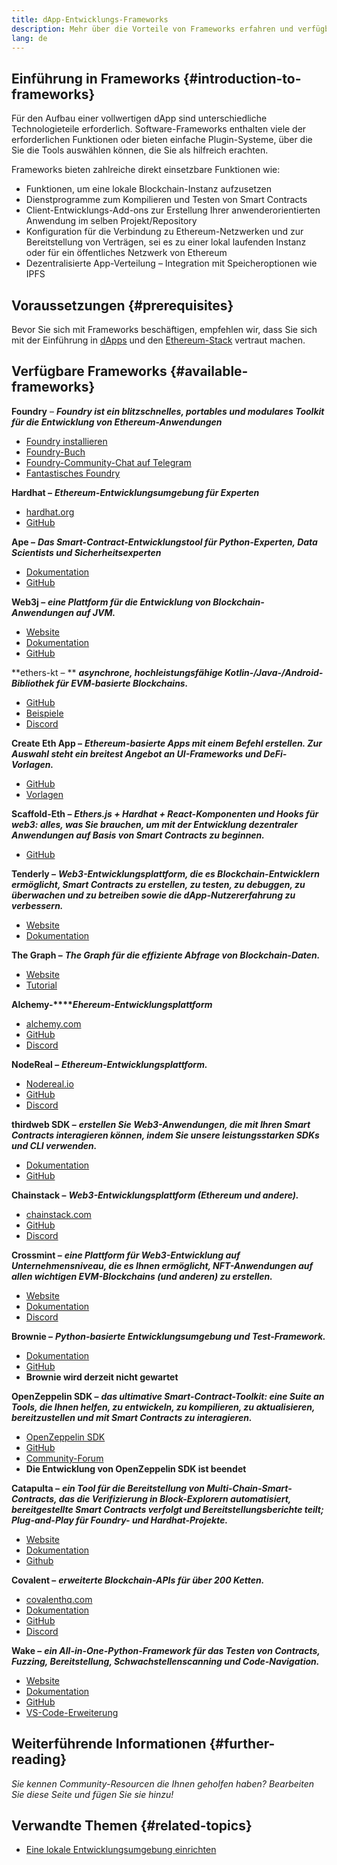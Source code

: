 ```yaml
---
title: dApp-Entwicklungs-Frameworks
description: Mehr über die Vorteile von Frameworks erfahren und verfügbare Optionen vergleichen
lang: de
---
```


## Einführung in Frameworks {#introduction-to-frameworks}

Für den Aufbau einer vollwertigen dApp sind unterschiedliche Technologieteile erforderlich. Software-Frameworks enthalten viele der erforderlichen Funktionen oder bieten einfache Plugin-Systeme, über die Sie die Tools auswählen können, die Sie als hilfreich erachten.

Frameworks bieten zahlreiche direkt einsetzbare Funktionen wie:

- Funktionen, um eine lokale Blockchain-Instanz aufzusetzen
- Dienstprogramme zum Kompilieren und Testen von Smart Contracts
- Client-Entwicklungs-Add-ons zur Erstellung Ihrer anwenderorientierten Anwendung im selben Projekt/Repository
- Konfiguration für die Verbindung zu Ethereum-Netzwerken und zur Bereitstellung von Verträgen, sei es zu einer lokal laufenden Instanz oder für ein öffentliches Netzwerk von Ethereum
- Dezentralisierte App-Verteilung – Integration mit Speicheroptionen wie IPFS

## Voraussetzungen {#prerequisites}

Bevor Sie sich mit Frameworks beschäftigen, empfehlen wir, dass Sie sich mit der Einführung in [dApps](/developers/docs/dapps/) und den [Ethereum-Stack](/developers/docs/ethereum-stack/) vertraut machen.

## Verfügbare Frameworks {#available-frameworks}

**Foundry** – **_Foundry ist ein blitzschnelles, portables und modulares Toolkit für die Entwicklung von Ethereum-Anwendungen_**

- [Foundry installieren](https://book.getfoundry.sh/)
- [Foundry-Buch](https://book.getfoundry.sh/)
- [Foundry-Community-Chat auf Telegram](https://t.me/foundry_support)
- [Fantastisches Foundry](https://github.com/crisgarner/awesome-foundry)

**Hardhat –** **_Ethereum-Entwicklungsumgebung für Experten_**

- [hardhat.org](https://hardhat.org)
- [GitHub](https://github.com/nomiclabs/hardhat)

**Ape –** **_Das Smart-Contract-Entwicklungstool für Python-Experten, Data Scientists und Sicherheitsexperten_**

- [Dokumentation](https://docs.apeworx.io/ape/stable/)
- [GitHub](https://github.com/ApeWorX/ape)

**Web3j –** **_eine Plattform für die Entwicklung von Blockchain-Anwendungen auf JVM._**

- [Website](https://www.web3labs.com/web3j-sdk)
- [Dokumentation](https://docs.web3j.io)
- [GitHub](https://github.com/web3j/web3j)

**ethers-kt – ** **_asynchrone, hochleistungsfähige Kotlin-/Java-/Android-Bibliothek für EVM-basierte Blockchains._**

- [GitHub](https://github.com/Kr1ptal/ethers-kt)
- [Beispiele](https://github.com/Kr1ptal/ethers-kt/tree/master/examples)
- [Discord](https://discord.gg/rx35NzQGSb)

**Create Eth App –** **_Ethereum-basierte Apps mit einem Befehl erstellen. Zur Auswahl steht ein breitest Angebot an UI-Frameworks und DeFi-Vorlagen._**

- [GitHub](https://github.com/paulrberg/create-eth-app)
- [Vorlagen](https://github.com/PaulRBerg/create-eth-app/tree/develop/templates)

**Scaffold-Eth –** **_Ethers.js + Hardhat + React-Komponenten und Hooks für web3: alles, was Sie brauchen, um mit der Entwicklung dezentraler Anwendungen auf Basis von Smart Contracts zu beginnen._**

- [GitHub](https://github.com/scaffold-eth/scaffold-eth-2)

**Tenderly –** **_Web3-Entwicklungsplattform, die es Blockchain-Entwicklern ermöglicht, Smart Contracts zu erstellen, zu testen, zu debuggen, zu überwachen und zu betreiben sowie die dApp-Nutzererfahrung zu verbessern._**

- [Website](https://tenderly.co/)
- [Dokumentation](https://docs.tenderly.co/)

**The Graph –** **_The Graph für die effiziente Abfrage von Blockchain-Daten._**

- [Website](https://thegraph.com/)
- [Tutorial](/developers/tutorials/the-graph-fixing-web3-data-querying/)

**Alchemy-****_Ehereum-Entwicklungsplattform_**

- [alchemy.com](https://www.alchemy.com/)
- [GitHub](https://github.com/alchemyplatform)
- [Discord](https://discord.com/invite/alchemyplatform)

**NodeReal –** **_Ethereum-Entwicklungsplattform._**

- [Nodereal.io](https://nodereal.io/)
- [GitHub](https://github.com/node-real)
- [Discord](https://discord.gg/V5k5gsuE)

**thirdweb SDK –** **_erstellen Sie Web3-Anwendungen, die mit Ihren Smart Contracts interagieren können, indem Sie unsere leistungsstarken SDKs und CLI verwenden._**

- [Dokumentation](https://portal.thirdweb.com/sdk/)
- [GitHub](https://github.com/thirdweb-dev/)

**Chainstack –** **_Web3-Entwicklungsplattform (Ethereum und andere)._**

- [chainstack.com](https://www.chainstack.com/)
- [GitHub](https://github.com/chainstack)
- [Discord](https://discord.gg/BSb5zfp9AT)

**Crossmint –** **_eine Plattform für Web3-Entwicklung auf Unternehmensniveau, die es Ihnen ermöglicht, NFT-Anwendungen auf allen wichtigen EVM-Blockchains (und anderen) zu erstellen._**

- [Website](https://www.crossmint.com)
- [Dokumentation](https://docs.crossmint.com)
- [Discord](https://discord.com/invite/crossmint)

**Brownie –** **_Python-basierte Entwicklungsumgebung und Test-Framework._**

- [Dokumentation](https://eth-brownie.readthedocs.io/en/latest/)
- [GitHub](https://github.com/eth-brownie/brownie)
- **Brownie wird derzeit nicht gewartet**

**OpenZeppelin SDK –** **_das ultimative Smart-Contract-Toolkit: eine Suite an Tools, die Ihnen helfen, zu entwickeln, zu kompilieren, zu aktualisieren, bereitzustellen und mit Smart Contracts zu interagieren._**

- [OpenZeppelin SDK](https://openzeppelin.com/sdk/)
- [GitHub](https://github.com/OpenZeppelin/openzeppelin-sdk)
- [Community-Forum](https://forum.openzeppelin.com/c/support/17)
- **Die Entwicklung von OpenZeppelin SDK ist beendet**

**Catapulta –** **_ein Tool für die Bereitstellung von Multi-Chain-Smart-Contracts, das die Verifizierung in Block-Explorern automatisiert, bereitgestellte Smart Contracts verfolgt und Bereitstellungsberichte teilt; Plug-and-Play für Foundry- und Hardhat-Projekte._**

- [Website](https://catapulta.sh/)
- [Dokumentation](https://catapulta.sh/docs)
- [Github](https://github.com/catapulta-sh)

**Covalent –** **_erweiterte Blockchain-APIs für über 200 Ketten._**

- [covalenthq.com](https://www.covalenthq.com/)
- [Dokumentation](https://www.covalenthq.com/docs/api/)
- [GitHub](https://github.com/covalenthq)
- [Discord](https://www.covalenthq.com/discord/)

**Wake –** **_ein All-in-One-Python-Framework für das Testen von Contracts, Fuzzing, Bereitstellung, Schwachstellenscanning und Code-Navigation._**

- [Website](https://getwake.io/)
- [Dokumentation](https://ackeeblockchain.com/wake/docs/latest/)
- [GitHub](https://github.com/Ackee-Blockchain/wake)
- [VS-Code-Erweiterung](https://marketplace.visualstudio.com/items?itemName=AckeeBlockchain.tools-for-solidity)

## Weiterführende Informationen {#further-reading}

_Sie kennen Community-Resourcen die Ihnen geholfen haben? Bearbeiten Sie diese Seite und fügen Sie sie hinzu!_

## Verwandte Themen {#related-topics}

- [Eine lokale Entwicklungsumgebung einrichten](/developers/local-environment/)
